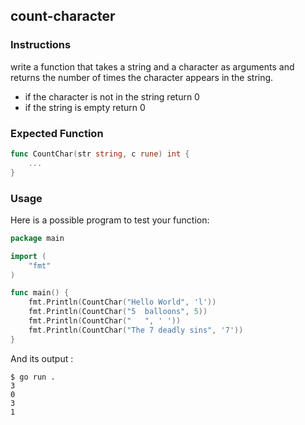 ## count-character

### Instructions

write a function that takes a string and a character as arguments and returns the number of times the character appears in the string.

- if the character is not in the string return 0
- if the string is empty return 0

### Expected Function

```go
func CountChar(str string, c rune) int {
    ...
}
```

### Usage

Here is a possible program to test your function:

```go
package main

import (
	"fmt"
)

func main() {
	fmt.Println(CountChar("Hello World", 'l'))
	fmt.Println(CountChar("5  balloons", 5))
	fmt.Println(CountChar("   ", ' '))
	fmt.Println(CountChar("The 7 deadly sins", '7'))
}

```

And its output :

```console
$ go run .
3
0
3
1
```